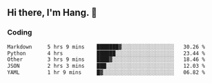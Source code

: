## Hi there, I'm Hang. 👋

### Coding

<!--START_SECTION:waka-->

```txt
Markdown     5 hrs 9 mins    ███████▓░░░░░░░░░░░░░░░░░   30.26 %
Python       4 hrs           ██████░░░░░░░░░░░░░░░░░░░   23.44 %
Other        3 hrs 9 mins    ████▓░░░░░░░░░░░░░░░░░░░░   18.46 %
JSON         2 hrs 3 mins    ███░░░░░░░░░░░░░░░░░░░░░░   12.03 %
YAML         1 hr 9 mins     █▓░░░░░░░░░░░░░░░░░░░░░░░   06.82 %
```

<!--END_SECTION:waka-->
